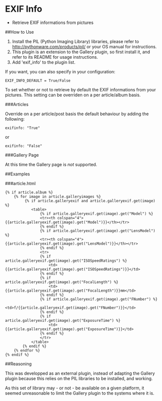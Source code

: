 EXIF Info
==================

* Retrieve EXIF informations from pictures

##How to Use

1. Install the PIL (Python Imaging Library) libraries, please refer to http://pythonware.com/products/pil/ or your OS manual for instructions.
2. This plugin is an extension to the Gallery plugin, so first install it, and refer to its README for usage instructions.
3. Add 'exif_info' to the plugin list.

If you want, you can also specify in your configuration: 

	EXIF_INFO_DEFAULT = True/False

To set whether or not to retrieve by default the EXIF informations from your pictures. This setting can be overriden on a per article/album basis.

###Articles

Override on a per article/post basis the default behaviour by adding the following:

	exifinfo: "True"

or

	exifinfo: "False"

###Gallery Page

At this time the Gallery page is *not* supported.

##Examples

###article.html

    {% if article.album %}
        {% for image in article.galleryimages %}
             {% if article.galleryexif and article.galleryexif.get(image) %}
                <table>
                    {% if article.galleryexif.get(image).get("Model") %}
                    <tr><th colspan="4">{{article.galleryexif.get(image).get("Model")}}</th></tr>
                    {% endif %}
                    {% if article.galleryexif.get(image).get("LensModel") %}
                    <tr><th colspan="4">{{article.galleryexif.get(image).get("LensModel")}}</th></tr>
                    {% endif %}
                    <tr>
                    {% if article.galleryexif.get(image).get("ISOSpeedRatings") %}
                        <td>{{article.galleryexif.get(image).get("ISOSpeedRatings")}}</td>
                    {% endif %}
                    {% if article.galleryexif.get(image).get("FocalLength") %}
                        <td>{{article.galleryexif.get(image).get("FocalLength")}}mm</td>
                    {% endif %}
                    {% if article.galleryexif.get(image).get("FNumber") %}
                        <td>f/{{article.galleryexif.get(image).get("FNumber")}}</td>
                    {% endif %}
                    {% if article.galleryexif.get(image).get("ExposureTime") %}
                        <td>{{article.galleryexif.get(image).get("ExposureTime")}}</td>
                    {% endif %}
                    </tr>
                </table>
            {% endif %}
        {% endfor %}
    {% endif %}

##Reasoning

This was developped as an external plugin, instead of adapting the Gallery plugin because this relies on the PIL libraries to be installed, and working.

As this set of library may - or not - be available on a given platform, it seemed unreasonable to limit the Gallery plugin to the systems where it is.